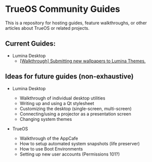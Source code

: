 # TrueOS Community Guides

This is a repository for hosting guides, feature walkthroughs, or other articles about TrueOS or related projects.


## Current Guides:
* Lumina Desktop
   * [[Walkthrough] Submitting new wallpapers to Lumina Themes.](https://github.com/trueos/guides/blob/master/lumina-themes-submissions/readme.md)

## Ideas for future guides (non-exhaustive)
* Lumina Desktop
   * Walkthrough of individual desktop utilities
   * Writing up and using a Qt stylesheet
   * Customizing the desktop (single-screen, multi-screen)
   * Connecting/using a projector as a presentation screen
   * Changing system themes
   
* TrueOS
   * Walkthrough of the AppCafe
   * How to setup automated system snapshots (life preserver)
   * How to use Boot Environments
   * Setting up new user accounts (Permissions 101?)
   
